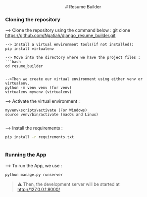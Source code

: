 <div align="center">
# Resume Builder
</div>

### Cloning the repository

--> Clone the repository using the command below :
git clone https://github.com/Ngatiah/django_resume_builder.git

```
--> Install a virtual environment tools(if not installed):
pip install virtualenv

--> Move into the directory where we have the project files : 
```bash
cd resume_builder

```
```

-->Then we create our virtual environment using either venv or virtualenv.
python -m venv venv (for venv)
virtualenv myvenv (virtualenv)

```

--> Activate the virtual environment :
```
myvenv\scripts\activate (For Windows)
source venv/bin/activate (macOs and Linux)


```
--> Install the requirements :
```bash
pip install -r requirements.txt

```

#

### Running the App

--> To run the App, we use :
```bash
python manage.py runserver

```

> ⚠ Then, the development server will be started at http://127.0.0.1:8000/


